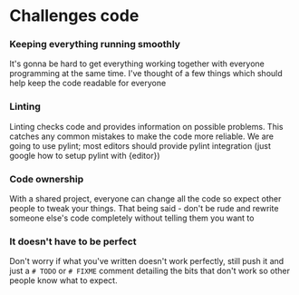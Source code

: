 # Challenges code

### Keeping everything running smoothly
It's gonna be hard to get everything working together with everyone programming at the same time. I've thought of a few things which should help keep the code readable for everyone

### Linting

Linting checks code and provides information on possible problems. This catches any common mistakes to make the code more reliable. We are going to use pylint; most editors should provide pylint integration (just google how to setup pylint with {editor})

### Code ownership

With a shared project, everyone can change all the code so expect other people to tweak your things. That being said - don't be rude and rewrite someone else's code completely without telling them you want to

### It doesn't have to be perfect

Don't worry if what you've written doesn't work perfectly, still push it and just a `# TODO` or `# FIXME` comment detailing the bits that don't work so other people know what to expect.